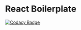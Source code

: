 # React Boilerplate

[![Codacy Badge](https://api.codacy.com/project/badge/Grade/348ff72207004d688ca4e230a38a2b2f)](https://app.codacy.com/manual/dinospereira/react-boilerplate?utm_source=github.com&utm_medium=referral&utm_content=dinospereira/react-boilerplate&utm_campaign=Badge_Grade_Settings)